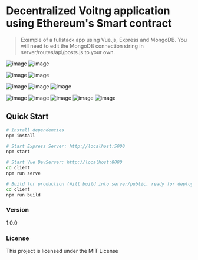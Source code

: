 
# Decentralized Voitng application using Ethereum's Smart contract

> Example of a fullstack app using Vue.js, Express and MongoDB. You will need to edit the MongoDB connection string in server/routes/api/posts.js to your own.

![image](ss/sm1.png)
![image](ss/sm2.png)

![image](ss/metanew.png)
![image](ss/metanewconn.png)

![image](ss/metanewconn.png)
![image](ss/metanewconn.png)
![image](ss/metanewconn.png)

![image](ss/meta.png)
![image](ss/gan.png)
![image](ss/ganprivate.png)
![image](ss/bf.png)
![image](ss/metaaftervote.png)





## Quick Start

```bash
# Install dependencies
npm install

# Start Express Server: http://localhost:5000
npm start

# Start Vue DevServer: http://localhost:8080
cd client
npm run serve

# Build for production (Will build into server/public, ready for deployment)
cd client
npm run build
```

### Version

1.0.0

### License

This project is licensed under the MIT License


